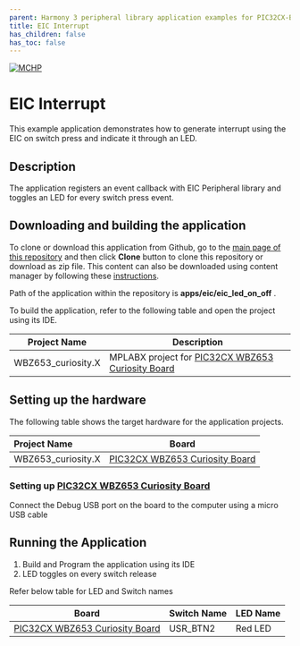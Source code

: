 ```yaml
---
parent: Harmony 3 peripheral library application examples for PIC32CX-BZ3 and WBZ653 family
title: EIC Interrupt
has_children: false
has_toc: false
---
```


[![MCHP](https://www.microchip.com/ResourcePackages/Microchip/assets/dist/images/logo.png)](https://www.microchip.com)

# EIC Interrupt

This example application demonstrates how to generate interrupt using the EIC on switch press and indicate it through an LED.

## Description

The application registers an event callback with EIC Peripheral library and toggles an LED for every switch press event.

## Downloading and building the application

To clone or download this application from Github, go to the [main page of this repository](https://github.com/Microchip-MPLAB-Harmony/csp_apps_pic32cxbz6_wbz6) and then click **Clone** button to clone this repository or download as zip file.
This content can also be downloaded using content manager by following these [instructions](https://github.com/Microchip-MPLAB-Harmony/contentmanager/wiki).

Path of the application within the repository is **apps/eic/eic_led_on_off** .
 
To build the application, refer to the following table and open the project using its IDE.

| Project Name      | Description                                    |
| ----------------- | ---------------------------------------------- |
|WBZ653_curiosity.X| MPLABX project for [PIC32CX WBZ653 Curiosity Board](https://www.microchip.com/developmenttools/ProductDetails/)|


## Setting up the hardware

The following table shows the target hardware for the application projects.

| Project Name| Board|
|:---------|:---------:|
|WBZ653_curiosity.X|[PIC32CX WBZ653 Curiosity Board](https://www.microchip.com/developmenttools/ProductDetails/)|


### Setting up [PIC32CX WBZ653 Curiosity Board](https://www.microchip.com/developmenttools/ProductDetails/)
Connect the Debug USB port on the board to the computer using a micro USB cable


## Running the Application

1. Build and Program the application using its IDE
2. LED toggles on every switch release

Refer below table for LED and Switch names

| Board | Switch Name |LED Name |
|-----|-----|-----|
|[PIC32CX WBZ653 Curiosity Board](https://www.microchip.com/developmenttools/ProductDetails/)|USR_BTN2| Red LED|

